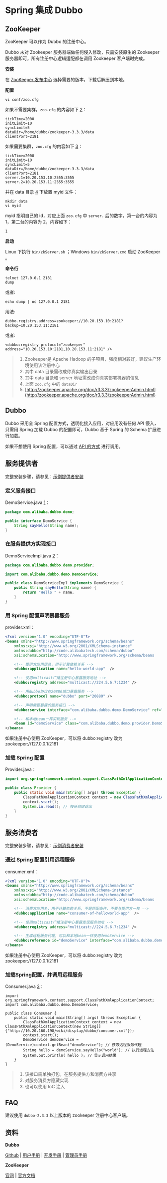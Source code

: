 # Spring 集成 Dubbo

## ZooKeeper

ZooKeeper 可以作为 Dubbo 的注册中心。

Dubbo 未对 Zookeeper 服务器端做任何侵入修改，只需安装原生的 Zookeeper 服务器即可，所有注册中心逻辑适配都在调用 Zookeeper 客户端时完成。

**安装**

在 [ZooKeeper 发布中心](http://zookeeper.apache.org/releases.html) 选择需要的版本，下载后解压到本地。

**配置**

```
vi conf/zoo.cfg

```

如果不需要集群，`zoo.cfg` 的内容如下 [2](https://dubbo.gitbooks.io/dubbo-admin-book/content/install/zookeeper.html#fn_2)：

```
tickTime=2000
initLimit=10
syncLimit=5
dataDir=/home/dubbo/zookeeper-3.3.3/data
clientPort=2181
```

如果需要集群，`zoo.cfg` 的内容如下 [3](https://dubbo.gitbooks.io/dubbo-admin-book/content/install/zookeeper.html#fn_3)：

```
tickTime=2000
initLimit=10
syncLimit=5
dataDir=/home/dubbo/zookeeper-3.3.3/data
clientPort=2181
server.1=10.20.153.10:2555:3555
server.2=10.20.153.11:2555:3555

```

并在 data 目录 [4](https://dubbo.gitbooks.io/dubbo-admin-book/content/install/zookeeper.html#fn_4) 下放置 myid 文件：

```
mkdir data
vi myid

```

myid 指明自己的 id，对应上面 `zoo.cfg` 中 `server.` 后的数字，第一台的内容为 1，第二台的内容为 2，内容如下：

```
1

```

**启动**

Linux 下执行 `bin/zkServer.sh` ；Windows `bin/zkServer.cmd` 启动 ZooKeeper 。

**命令行**

```
telnet 127.0.0.1 2181
dump
```

或者:

```
echo dump | nc 127.0.0.1 2181
```

用法:

```
dubbo.registry.address=zookeeper://10.20.153.10:2181?backup=10.20.153.11:2181

```

或者:

```
<dubbo:registry protocol="zookeeper" address="10.20.153.10:2181,10.20.153.11:2181" />

```

> 1. Zookeeper是 Apache Hadoop 的子项目，强度相对较好，建议生产环境使用该注册中心
> 2. 其中 data 目录需改成你真实输出目录
> 3. 其中 data 目录和 server 地址需改成你真实部署机器的信息
> 4. 上面 `zoo.cfg` 中的 `dataDir`
> 5. [http://zookeeper.apache.org/doc/r3.3.3/zookeeperAdmin.html](http://zookeeper.apache.org/doc/r3.3.3/zookeeperAdmin.html)

## Dubbo

Dubbo 采用全 Spring 配置方式，透明化接入应用，对应用没有任何 API 侵入，只需用 Spring 加载 Dubbo 的配置即可，Dubbo 基于 Spring 的 Schema 扩展进行加载。

如果不想使用 Spring 配置，可以通过 [API 的方式](https://dubbo.gitbooks.io/configuration/api.md) 进行调用。

## 服务提供者

完整安装步骤，请参见：[示例提供者安装](https://dubbo.gitbooks.io/dubbo-admin-book/install/provider-demo.html)

### 定义服务接口

DemoService.java [1](https://dubbo.gitbooks.io/dubbo-user-book/quick-start.html#fn_1)：

```java
package com.alibaba.dubbo.demo;

public interface DemoService {
    String sayHello(String name);
}
```

### 在服务提供方实现接口

DemoServiceImpl.java [2](https://dubbo.gitbooks.io/dubbo-user-book/quick-start.html#fn_2)：

```java
package com.alibaba.dubbo.demo.provider;

import com.alibaba.dubbo.demo.DemoService;

public class DemoServiceImpl implements DemoService {
    public String sayHello(String name) {
        return "Hello " + name;
    }
}
```

### 用 Spring 配置声明暴露服务

provider.xml：

```xml
<?xml version="1.0" encoding="UTF-8"?>
<beans xmlns="http://www.springframework.org/schema/beans"
    xmlns:xsi="http://www.w3.org/2001/XMLSchema-instance"
    xmlns:dubbo="http://code.alibabatech.com/schema/dubbo"
    xsi:schemaLocation="http://www.springframework.org/schema/beans        http://www.springframework.org/schema/beans/spring-beans.xsd        http://code.alibabatech.com/schema/dubbo        http://code.alibabatech.com/schema/dubbo/dubbo.xsd">

    <!-- 提供方应用信息，用于计算依赖关系 -->
    <dubbo:application name="hello-world-app"  />

    <!-- 使用multicast广播注册中心暴露服务地址 -->
    <dubbo:registry address="multicast://224.5.6.7:1234" />

    <!-- 用dubbo协议在20880端口暴露服务 -->
    <dubbo:protocol name="dubbo" port="20880" />

    <!-- 声明需要暴露的服务接口 -->
    <dubbo:service interface="com.alibaba.dubbo.demo.DemoService" ref="demoService" />

    <!-- 和本地bean一样实现服务 -->
    <bean id="demoService" class="com.alibaba.dubbo.demo.provider.DemoServiceImpl" />
</beans>
```

如果注册中心使用 ZooKeeper，可以将 dubbo:registry 改为 zookeeper://127.0.0.1:2181

### 加载 Spring 配置

Provider.java：

```java
import org.springframework.context.support.ClassPathXmlApplicationContext;

public class Provider {
    public static void main(String[] args) throws Exception {
        ClassPathXmlApplicationContext context = new ClassPathXmlApplicationContext(new String[] {"http://10.20.160.198/wiki/display/dubbo/provider.xml"});
        context.start();
        System.in.read(); // 按任意键退出
    }
}
```

## 服务消费者

完整安装步骤，请参见：[示例消费者安装](https://dubbo.gitbooks.io/dubbo-admin-book/install/consumer-demo.html)

### 通过 Spring 配置引用远程服务

consumer.xml：

```xml
<?xml version="1.0" encoding="UTF-8"?>
<beans xmlns="http://www.springframework.org/schema/beans"
    xmlns:xsi="http://www.w3.org/2001/XMLSchema-instance"
    xmlns:dubbo="http://code.alibabatech.com/schema/dubbo"
    xsi:schemaLocation="http://www.springframework.org/schema/beans        http://www.springframework.org/schema/beans/spring-beans.xsd        http://code.alibabatech.com/schema/dubbo        http://code.alibabatech.com/schema/dubbo/dubbo.xsd">

    <!-- 消费方应用名，用于计算依赖关系，不是匹配条件，不要与提供方一样 -->
    <dubbo:application name="consumer-of-helloworld-app"  />

    <!-- 使用multicast广播注册中心暴露发现服务地址 -->
    <dubbo:registry address="multicast://224.5.6.7:1234" />

    <!-- 生成远程服务代理，可以和本地bean一样使用demoService -->
    <dubbo:reference id="demoService" interface="com.alibaba.dubbo.demo.DemoService" />
</beans>
```

如果注册中心使用 ZooKeeper，可以将 dubbo:registry 改为 zookeeper://127.0.0.1:2181

### 加载Spring配置，并调用远程服务

Consumer.java [3](https://dubbo.gitbooks.io/dubbo-user-book/quick-start.html#fn_3)：

```
import org.springframework.context.support.ClassPathXmlApplicationContext;
import com.alibaba.dubbo.demo.DemoService;

public class Consumer {
    public static void main(String[] args) throws Exception {
        ClassPathXmlApplicationContext context = new ClassPathXmlApplicationContext(new String[] {"http://10.20.160.198/wiki/display/dubbo/consumer.xml"});
        context.start();
        DemoService demoService = (DemoService)context.getBean("demoService"); // 获取远程服务代理
        String hello = demoService.sayHello("world"); // 执行远程方法
        System.out.println( hello ); // 显示调用结果
    }
}
```

> 1. 该接口需单独打包，在服务提供方和消费方共享
> 2. 对服务消费方隐藏实现
> 3. 也可以使用 IoC 注入

## FAQ

建议使用 `dubbo-2.3.3` 以上版本的 zookeeper 注册中心客户端。

## 资料

**Dubbo**

[Github](https://github.com/alibaba/dubbo) | [用户手册](https://dubbo.gitbooks.io/dubbo-user-book/content/) | [开发手册](https://dubbo.gitbooks.io/dubbo-dev-book/content/) | [管理员手册](https://dubbo.gitbooks.io/dubbo-admin-book/content/)

**ZooKeeper**

[官网](http://zookeeper.apache.org/) | [官方文档](http://zookeeper.apache.org/doc/trunk/)

